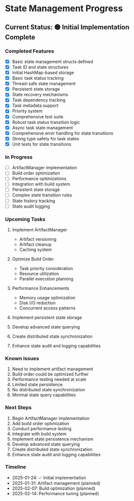 # State Management Progress

## Current Status: 🟢 Initial Implementation Complete

### Completed Features
- [x] Basic state management structs defined
- [x] Task ID and state structures
- [x] Initial HashMap-based storage
- [x] Basic task status tracking
- [x] Thread-safe state management
- [x] Persistent state storage
- [x] State recovery mechanisms
- [x] Task dependency tracking
- [x] Task metadata support
- [x] Priority system
- [x] Comprehensive test suite
- [x] Robust task status transition logic
- [x] Async task state management
- [x] Comprehensive error handling for state transitions
- [x] Strong type safety for task states
- [x] Unit tests for state transitions

### In Progress
- [ ] ArtifactManager implementation
- [ ] Build order optimization
- [ ] Performance optimizations
- [ ] Integration with build system
- [ ] Persistent state storage
- [ ] Complex state transition rules
- [ ] State history tracking
- [ ] State audit logging

### Upcoming Tasks
1. Implement ArtifactManager
   - Artifact versioning
   - Artifact cleanup
   - Caching system

2. Optimize Build Order
   - Task priority consideration
   - Resource utilization
   - Parallel execution planning

3. Performance Enhancements
   - Memory usage optimization
   - Disk I/O reduction
   - Concurrent access patterns

4. Implement persistent state storage
5. Develop advanced state querying
6. Create distributed state synchronization
7. Enhance state audit and logging capabilities

### Known Issues
1. Need to implement artifact management
2. Build order could be optimized further
3. Performance testing needed at scale
4. Limited state persistence
5. No distributed state synchronization
6. Minimal state query capabilities

### Next Steps
1. Begin ArtifactManager implementation
2. Add build order optimization
3. Conduct performance testing
4. Integrate with build system
5. Implement state persistence mechanism
6. Develop advanced state querying
7. Create distributed state synchronization
8. Enhance state audit and logging capabilities

### Timeline
- 2025-01-24: ✅ Initial implementation
- 2025-01-31: Artifact management (planned)
- 2025-02-07: Build optimization (planned)
- 2025-02-14: Performance tuning (planned)
